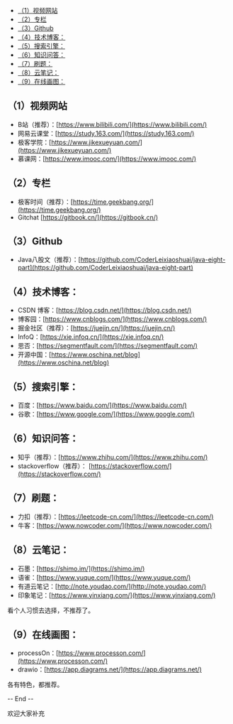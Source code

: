 
<!-- TOC -->

- [（1）视频网站](#1视频网站)
- [（2）专栏](#2专栏)
- [（3）Github](#3github)
- [（4）技术博客：](#4技术博客)
- [（5）搜索引擎：](#5搜索引擎)
- [（6）知识问答：](#6知识问答)
- [（7）刷题：](#7刷题)
- [（8）云笔记：](#8云笔记)
- [（9）在线画图：](#9在线画图)

<!-- /TOC -->

## （1）视频网站

- B站（推荐）：[https://www.bilibili.com/](https://www.bilibili.com/)
- 网易云课堂：[https://study.163.com/](https://study.163.com/)
- 极客学院：[https://www.jikexueyuan.com/](https://www.jikexueyuan.com/)
- 慕课网：[https://www.imooc.com/](https://www.imooc.com/)

## （2）专栏
- 极客时间（推荐）：[https://time.geekbang.org/](https://time.geekbang.org/)
- Gitchat [https://gitbook.cn/](https://gitbook.cn/)

## （3）Github

- Java八股文（推荐）：[https://github.com/CoderLeixiaoshuai/java-eight-part](https://github.com/CoderLeixiaoshuai/java-eight-part)

## （4）技术博客：
- CSDN 博客：[https://blog.csdn.net/](https://blog.csdn.net/)
- 博客园：[https://www.cnblogs.com/](https://www.cnblogs.com/)
- 掘金社区（推荐）：[https://juejin.cn/](https://juejin.cn/)
- InfoQ：[https://xie.infoq.cn/](https://xie.infoq.cn/)
- 思否：[https://segmentfault.com/](https://segmentfault.com/)
- 开源中国：[https://www.oschina.net/blog](https://www.oschina.net/blog)

## （5）搜索引擎：
- 百度：[https://www.baidu.com/](https://www.baidu.com/)
- 谷歌：[https://www.google.com/](https://www.google.com/)

## （6）知识问答：
- 知乎（推荐）：[https://www.zhihu.com/](https://www.zhihu.com/)
- stackoverflow（推荐）： [https://stackoverflow.com/](https://stackoverflow.com/)

## （7）刷题：
- 力扣（推荐）：[https://leetcode-cn.com/](https://leetcode-cn.com/)
- 牛客：[https://www.nowcoder.com/](https://www.nowcoder.com/)

## （8）云笔记：
- 石墨：[https://shimo.im/](https://shimo.im/)
- 语雀：[https://www.yuque.com/](https://www.yuque.com/)
- 有道云笔记：[http://note.youdao.com/](http://note.youdao.com/)
- 印象笔记：[https://www.yinxiang.com/](https://www.yinxiang.com/)

看个人习惯去选择，不推荐了。

## （9）在线画图：
- processOn：[https://www.processon.com/](https://www.processon.com/)
- drawio：[https://app.diagrams.net/](https://app.diagrams.net/)

各有特色，都推荐。

-- End --

欢迎大家补充